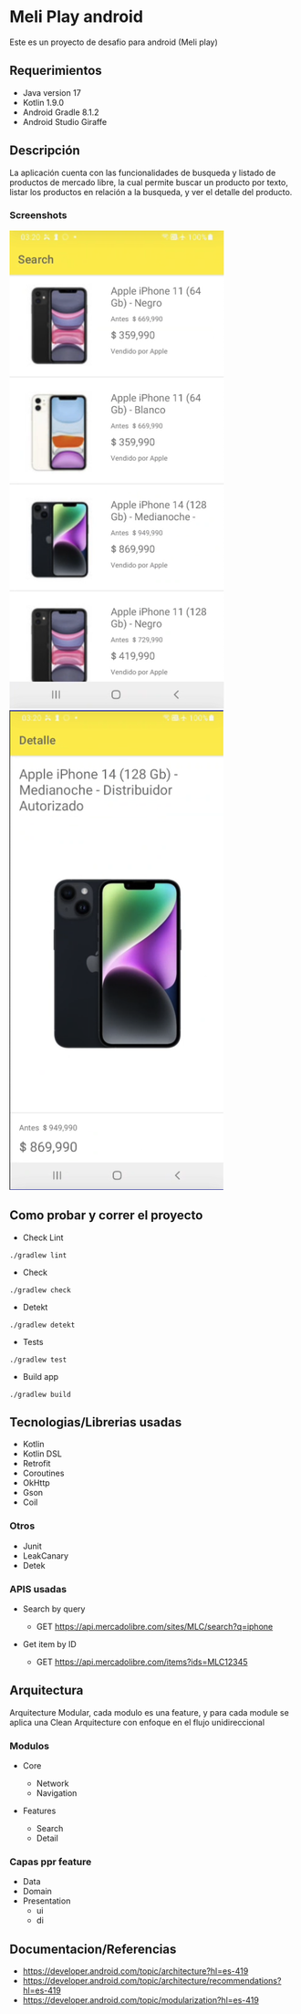 # Meli Play android

Este es un proyecto de desafio para android (Meli play)

## Requerimientos

- Java version 17
- Kotlin 1.9.0
- Android Gradle 8.1.2
- Android Studio Giraffe

## Descripción

La aplicación cuenta con las funcionalidades de busqueda y listado de productos de mercado libre, la cual permite buscar un producto por texto,
listar los productos en relación a la busqueda, y ver el detalle del producto.

### Screenshots

<img src="screenshots/search_items.png"/> <img src="screenshots/detail_item.png"/>

## Como probar y correr el proyecto

- Check Lint
```
./gradlew lint
```

- Check 
```
./gradlew check
```

- Detekt
```
./gradlew detekt
```

- Tests
```
./gradlew test
```

- Build app
```
./gradlew build
```

## Tecnologias/Librerias usadas

- Kotlin
- Kotlin DSL
- Retrofit
- Coroutines
- OkHttp
- Gson
- Coil

### Otros

- Junit
- LeakCanary
- Detek


### APIS usadas

- Search by query 
  - GET https://api.mercadolibre.com/sites/MLC/search?q=iphone

- Get item by ID
  - GET https://api.mercadolibre.com/items?ids=MLC12345

## Arquitectura

Arquitecture Modular, cada modulo es una feature, y para cada module se aplica una Clean Arquitecture con enfoque en el flujo unidireccional

### Modulos

- Core
  - Network
  - Navigation

- Features
  - Search
  - Detail

### Capas ppr feature

- Data
- Domain
- Presentation
  - ui
  - di

## Documentacion/Referencias

- https://developer.android.com/topic/architecture?hl=es-419
- https://developer.android.com/topic/architecture/recommendations?hl=es-419
- https://developer.android.com/topic/modularization?hl=es-419